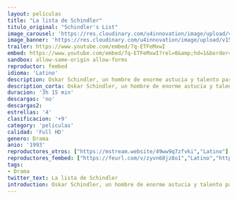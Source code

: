 ```yaml
---
layout: peliculas
title: "La lista de Schindler"
titulo_original: "Schindler's List"
image_carousel: 'https://res.cloudinary.com/u4innovation/image/upload/v1565150334/lista-min_c5ufo3.jpg'
image_banner: 'https://res.cloudinary.com/u4innovation/image/upload/v1565150335/fotonoticia_20190301134220_640-min_cthtdj.jpg'
trailer: https://www.youtube.com/embed/7q-ETFeMxwI
embed: https://www.youtube.com/embed/7q-ETFeMxwI?rel=0&amp;hd=1&border=0&wmode=opaque&enablejsapi=1&modestbranding=1&controls=1&showinfo=1
sandbox: allow-same-origin allow-forms
reproductor: fembed
idioma: 'Latino'
description: Oskar Schindler, un hombre de enorme astucia y talento para las relaciones públicas, organiza un ambicioso plan para ganarse la simpatía de los nazis. Después de la invasión de Polonia por los alemanes, consigue, gracias a sus relaciones con los nazis, la propiedad de una fábrica de Cracovia. Allí emplea a cientos de operarios judíos, cuya explotación le hace prosperar rápidamente. Su gerente, también judío, es el verdadero director en la sombra, pues Schindler no tiene el menor conocimiento industrial.
description_corta: Oskar Schindler, un hombre de enorme astucia y talento para las relaciones públicas, organiza un ambicioso plan para ganarse la simpatía de los nazis. Después de la invasión de Polonia por los alemanes, consigue, gracias a sus relaciones con los nazis, la propiedad de una...
duracion: '3h 15 min'
descargas: 'no'
descargas2:
estrellas: '4'
clasificacion: '+9'
category: 'peliculas'
calidad: 'Full HD'
genero: Drama
anio: '1993'
reproductores_otros: ["https://mstream.website/49ww9q7zfvki","Latino"]
reproductores_fembed: ["https://feurl.com/v/zyvn68jz8o1","Latino","https://feurl.com/v/m0y5eu5n1p0xk74","Latino"]
tags:
- Drama
twitter_text: La lista de Schindler
introduction: Oskar Schindler, un hombre de enorme astucia y talento para las relaciones públicas, organiza un ambicioso plan para ganarse la simpatía de los nazis. Después de la invasión de Polonia por los alemanes, consigue, gracias a sus relaciones con los nazis, la propiedad de una...
---
```



 







